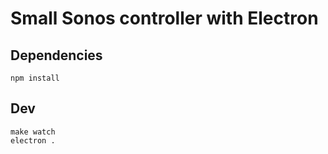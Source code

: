 # Small Sonos controller with Electron

## Dependencies

    npm install

## Dev

    make watch
    electron .
